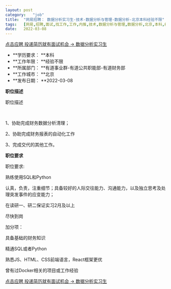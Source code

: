 ```yaml
---
layout:	post
category:	"job"
title:	"网易招聘： 数据分析实习生-技术-数据分析与管理-数据分析-北京本科经验不限"
tags:	[网易,招聘,面试,找工作,工作,内推,技术,数据分析与管理,数据分析,北京,本科,经验不限]
date:	2022-03-08
---
```


[点击应聘 投递简历就有面试机会 ->   数据分析实习生](http://mobile.bole.netease.com/bole/boleDetail?id=23315&employeeId=346f03c3cda5f04c&key=all)



- **学历要求： **本科
- **工作年限： **经验不限
- **所属部门： **有道事业群-有道公共职能部-有道财务部
- **工作城市： **北京
- **发布日期： **2022-03-08



**职位描述**

职位描述

&nbsp;

1、协助完成财务数据分析清理；

2、协助完成财务报表的自动化工作

3、完成交代的其他工作。





**职位要求**

职位要求:

熟练使用SQL和Python

认真，负责，注重细节；具备较好的人际交往能力、沟通能力，以及独立思考及处理突发事件的应变能力；

在读研一、研二保证实习2月及以上

尽快到岗

加分项：

具备基础的财务知识

精通SQL或者Python

熟悉JS、HTML、CSS前端语言，React框架更优

曾有过Docker相关的项目或工作经验



[点击应聘 投递简历就有面试机会 ->   数据分析实习生](http://mobile.bole.netease.com/bole/boleDetail?id=23315&employeeId=346f03c3cda5f04c&key=all)